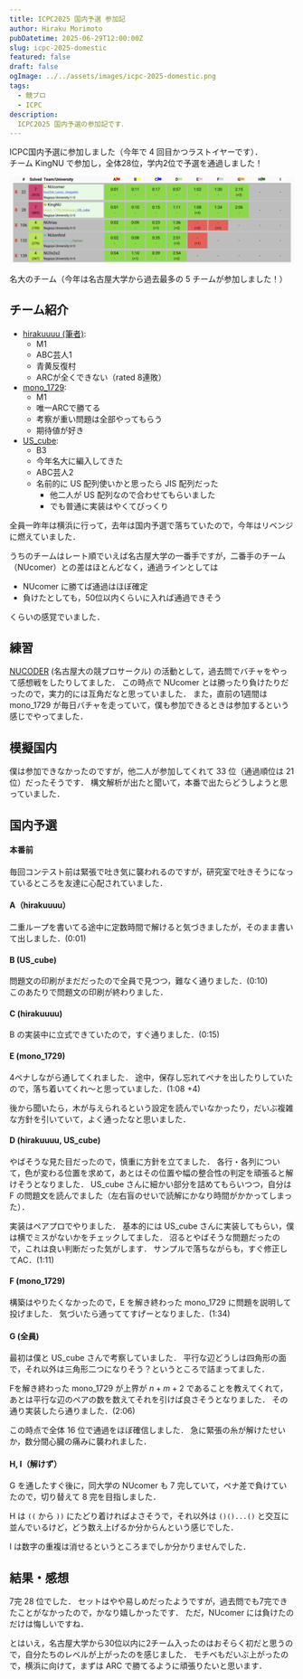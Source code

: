 ```yaml
---
title: ICPC2025 国内予選 参加記
author: Hiraku Morimoto
pubDatetime: 2025-06-29T12:00:00Z
slug: icpc-2025-domestic
featured: false
draft: false
ogImage: ../../assets/images/icpc-2025-domestic.png
tags:
  - 競プロ
  - ICPC
description:
  ICPC2025 国内予選の参加記です．
---
```





ICPC国内予選に参加しました（今年で 4 回目かつラストイヤーです）．<br>
チーム KingNU で参加し，全体28位，学内2位で予選を通過しました！

![alt text](image-1.png)
<figcaption class="text-center">
名大のチーム（今年は名古屋大学から過去最多の 5 チームが参加しました！）
</figcaption>



## チーム紹介

- [hirakuuuu (筆者)](https://atcoder.jp/users/hirakuuuu): 
  - M1
  - ABC芸人1
  - 青黄反復村
  - ARCが全くできない（rated 8連敗）
- [mono_1729](https://atcoder.jp/users/mono_1729):
  - M1
  - 唯一ARCで勝てる
  - 考察が重い問題は全部やってもらう
  - 期待値が好き
- [US_cube](https://atcoder.jp/users/US_cube): 
  - B3
  - 今年名大に編入してきた
  - ABC芸人2
  - 名前的に US 配列使いかと思ったら JIS 配列だった
    - 他二人が US 配列なので合わせてもらいました
    - でも普通に実装はやくてびっくり

全員一昨年は横浜に行って，去年は国内予選で落ちていたので，今年はリベンジに燃えていました．

うちのチームはレート順でいえば名古屋大学の一番手ですが，二番手のチーム（NUcomer）との差はほとんどなく，通過ラインとしては
- NUcomer に勝てば通過はほぼ確定
- 負けたとしても，50位以内くらいに入れば通過できそう

くらいの感覚でいました．




## 練習

[NUCODER](https://x.com/NUCODER3) (名古屋大の競プロサークル) の活動として，過去問でバチャをやって感想戦をしたりしてました．
この時点で NUcomer とは勝ったり負けたりだったので，実力的には互角だなと思っていました．
また，直前の1週間は mono_1729 が毎日バチャを走っていて，僕も参加できるときは参加するという感じでやってました．

## 模擬国内

僕は参加できなかったのですが，他二人が参加してくれて 33 位（通過順位は 21 位）だったそうです．
構文解析が出たと聞いて，本番で出たらどうしようと思っていました．

## 国内予選

#### 本番前

毎回コンテスト前は緊張で吐き気に襲われるのですが，研究室で吐きそうになっているところを友達に心配されていました．

#### A（hirakuuuu）

二重ループを書いてる途中に定数時間で解けると気づきましたが，そのまま書いて出しました．(0:01)

#### B (US_cube)

問題文の印刷がまだだったので全員で見つつ，難なく通りました．(0:10)<br>
このあたりで問題文の印刷が終わりました．

#### C (hirakuuuu)

B の実装中に立式できていたので，すぐ通りました．(0:15)


#### E (mono_1729)

4ペナしながら通してくれました．
途中，保存し忘れてペナを出したりしていたので，落ち着いてくれ～と思っていました．(1:08 +4)

後から聞いたら，木が与えられるという設定を読んでいなかったり，だいぶ複雑な方針を引いていて，よく通ったなと思いました．


#### D (hirakuuuu, US_cube)

やばそうな見た目だったので，慎重に方針を立てました．
各行・各列について，色が変わる位置を求めて，あとはその位置や幅の整合性の判定を頑張ると解けそうとなりました．
US_cube さんに細かい部分を詰めてもらいつつ，自分は F の問題文を読んでました（左右盲のせいで読解にかなり時間がかかってしまった）．

実装はペアプロでやりました．
基本的には US_cube さんに実装してもらい，僕は横でミスがないかをチェックしてました．
沼るとやばそうな問題だったので，これは良い判断だった気がします．
サンプルで落ちながらも，すぐ修正してAC．(1:11)


#### F (mono_1729)

構築はやりたくなかったので，E を解き終わった mono_1729 に問題を説明して投げました．
気づいたら通っててすげーとなりました．(1:34)

#### G (全員)

最初は僕と US_cube さんで考察していました．
平行な辺どうしは四角形の面で，それ以外は三角形二つになりそう？というところで詰まってました．

Fを解き終わった mono_1729 が上界が $n+m+2$ であることを教えてくれて，あとは平行な辺のペアの数を数えてそれを引けば良さそうとなりました．
その通り実装したら通りました．(2:06)

この時点で全体 16 位で通過をほぼ確信しました．
急に緊張の糸が解けたせいか，数分間心臓の痛みに襲われました．


#### H, I（解けず）

G を通したすぐ後に，同大学の NUcomer も 7 完していて，ペナ差で負けていたので，切り替えて 8 完を目指しました．

H は `((` から `))` にたどり着ければよさそうで，それ以外は `()()...()` と交互に並んでいるけど，どう数え上げるか分からんという感じでした．

I は数字の重複は消せるというところまでしか分かりませんでした．


## 結果・感想

7完 28 位でした．
セットはやや易しめだったようですが，過去問でも7完できたことがなかったので，かなり嬉しかったです．
ただ，NUcomer には負けたのだけは悔しいですね．

とはいえ，名古屋大学から30位以内に2チーム入ったのはおそらく初だと思うので，自分たちのレベルが上がったのを感じました．
モチベもだいぶ上がったので，横浜に向けて，まずは ARC で勝てるように頑張りたいと思います．
